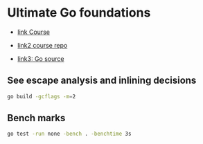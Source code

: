 # Ultimate Go foundations

- [link Course](https://courses.ardanlabs.com/courses/take/ultimate-go-advanc-concepts/lessons/7655372-intro-packaging)

- [link2 course repo](https://github.com/ardanlabs/gotraining)

- [link3: Go source](https://github.com/golang/go)

## See escape analysis and inlining decisions

```sh
go build -gcflags -m=2
```

## Bench marks

```sh
go test -run none -bench . -benchtime 3s
```
